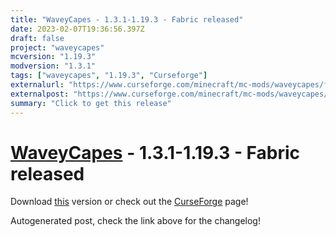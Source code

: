 ```yaml
---
title: "WaveyCapes - 1.3.1-1.19.3 - Fabric released"
date: 2023-02-07T19:36:56.397Z
draft: false
project: "waveycapes"
mcversion: "1.19.3"
modversion: "1.3.1"
tags: ["waveycapes", "1.19.3", "Curseforge"]
externalurl: "https://www.curseforge.com/minecraft/mc-mods/waveycapes/files/4385897"
externalpost: "https://www.curseforge.com/minecraft/mc-mods/waveycapes/files/4385897"
summary: "Click to get this release"
---
```

# [WaveyCapes](/project/waveycapes) - 1.3.1-1.19.3 - Fabric released
Download [this](https://www.curseforge.com/minecraft/mc-mods/waveycapes/files/4385897) version or check out the [CurseForge](https://www.curseforge.com/minecraft/mc-mods/waveycapes) page!

Autogenerated post, check the link above for the changelog!
